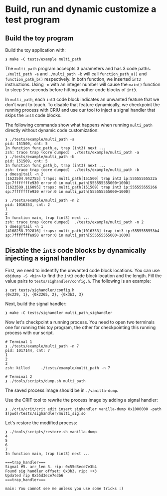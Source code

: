 # Build, run and dynamic customize a test program
## Build the toy program
Build the toy application with:
```
❯ make -C tests/example multi_path
```
The `multi_path` program accecpts 3 parameters and has 3 code paths. `./multi_path -a` and `./multi_path -b` will call `function_path_a()` and `function_path_b()` respectively. In both function, we inserted `int3` instructions. Using `-n` with an integer number will cause the `main()` function to sleep `5*n` seconds before hitting another code blocks of `int3`.

In `multi_path`, each `int3` code block indicates an unwanted feature that we don't want to touch. To disable that feature dynamically, we checkpoint the running process with CRIU and use our tool to inject a signal handler that skips the `int3` code blocks.

The following commands show what happens when running `multi_path` directly without dynamic code customization:
```
❯ ./tests/example/multi_path -a
pid: 151500, cnt: 5 
In function func_path_a, trap (int3) next ...
zsh: trace trap (core dumped)  ./tests/example/multi_path -a
❯ ./tests/example/multi_path -b
pid: 151509, cnt: 5 
In function func_path_b, trap (int3) next ...
zsh: trace trap (core dumped)  ./tests/example/multi_path -b
❯ dmesg|tail -n 2
[1623504.942755] traps: multi_path[151500] trap int3 ip:55555555522a sp:7fffffffe930 error:0 in multi_path[555555555000+1000]
[1623509.116895] traps: multi_path[151509] trap int3 ip:555555555266 sp:7fffffffe930 error:0 in multi_path[555555555000+1000]

❯ ./tests/example/multi_path -n 2
pid: 1016353, cnt: 2
1
2
In function main, trap (int3) next ...
zsh: trace trap (core dumped)  ./tests/example/multi_path -n 2
❯ dmesg|tail -n 1
[4168258.792816] traps: multi_path[1016353] trap int3 ip:5555555553b4 sp:7fffffffe950 error:0 in multi_path[555555555000+1000]
```

## Disable the `int3` code blocks by dynamically injecting a signal handler
First, we need to indentify the unwanted code block locations. You can use
`objdump -S <bin>` to find the `int3` code block location and the length. Fill
the value pairs to `tests/sighandler/config.h`. The following is an example:
```
❯ cat tests/sighandler/config.h
{0x229, 1}, {0x2265, 2}, {0x3b3, 3}
```
Next, build the signal handler:
```
❯ make -C tests/sighandler multi_path_sighandler
```

Now let's checkpoint a running process. You need to open two terminals one for running this toy program, the other for checkpointing this running process with our script.
```
# Terminal 1
❯ ./tests/example/multi_path -n 7
pid: 1017144, cnt: 7
1
2
3
zsh: killed     ./tests/example/multi_path -n 7
```
```
# Terminal 2
❯ ./tools/scripts/dump.sh multi_path
```
The saved process image should be in `./vanilla-dump`.

Use the CRIT tool to rewrite the process image by adding a signal handler:
```
❯ ./criu/crit/crit edit insert sighandler vanilla-dump 0x1000000 -path $(pwd)/tests/sighandler/multi_sig.so
```

Let's restore the modified process:
```
❯ ./tools/scripts/restore.sh vanilla-dump
4 
5 
6 
7 
In function main, trap (int3) next ...

===trap_handler===
Signal #5. arr_len 3. rip: 0x55d3ece7e3b4
Found sig handler offset: 0x3b3. rip: ++3
Updated rip 0x55d3ece7e3b6
===trap_handler===

main: You cannot see me unless you use some tricks :)
```
